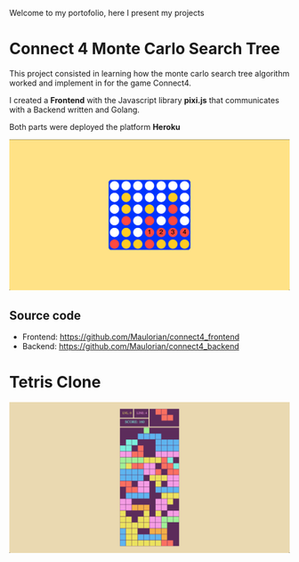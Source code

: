 Welcome to my portofolio, here I present my projects

# Connect 4 Monte Carlo Search Tree

This project consisted in learning how the monte carlo search tree algorithm worked and implement in for the game Connect4.

I created a **Frontend** with the Javascript library **pixi.js** that communicates with a Backend written and Golang.

Both parts were deployed the platform **Heroku**

![connect4](connect4.png)

## Source code
- Frontend: https://github.com/Maulorian/connect4_frontend
- Backend: https://github.com/Maulorian/connect4_backend
# Tetris Clone

![tetris](tetris.png)
